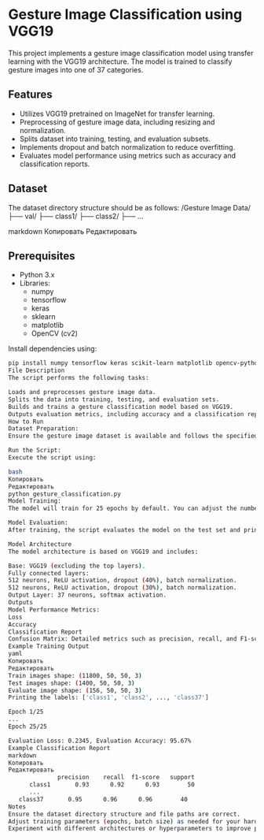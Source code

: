 # Gesture Image Classification using VGG19

This project implements a gesture image classification model using transfer learning with the VGG19 architecture. The model is trained to classify gesture images into one of 37 categories.

## Features

- Utilizes VGG19 pretrained on ImageNet for transfer learning.
- Preprocessing of gesture image data, including resizing and normalization.
- Splits dataset into training, testing, and evaluation subsets.
- Implements dropout and batch normalization to reduce overfitting.
- Evaluates model performance using metrics such as accuracy and classification reports.

## Dataset

The dataset directory structure should be as follows:
/Gesture Image Data/ ├── val/ ├── class1/ ├── class2/ ├── ...

markdown
Копировать
Редактировать

## Prerequisites

- Python 3.x
- Libraries:
  - numpy
  - tensorflow
  - keras
  - sklearn
  - matplotlib
  - OpenCV (cv2)

Install dependencies using:
```bash
pip install numpy tensorflow keras scikit-learn matplotlib opencv-python
File Description
The script performs the following tasks:

Loads and preprocesses gesture image data.
Splits the data into training, testing, and evaluation sets.
Builds and trains a gesture classification model based on VGG19.
Outputs evaluation metrics, including accuracy and a classification report.
How to Run
Dataset Preparation:
Ensure the gesture image dataset is available and follows the specified directory structure. Update the data_dir variable in the script to point to the dataset location.

Run the Script:
Execute the script using:

bash
Копировать
Редактировать
python gesture_classification.py
Model Training:
The model will train for 25 epochs by default. You can adjust the number of epochs and batch size in the model.fit section.

Model Evaluation:
After training, the script evaluates the model on the test set and prints metrics such as accuracy, loss, and a classification report.

Model Architecture
The model architecture is based on VGG19 and includes:

Base: VGG19 (excluding the top layers).
Fully connected layers:
512 neurons, ReLU activation, dropout (40%), batch normalization.
512 neurons, ReLU activation, dropout (30%), batch normalization.
Output Layer: 37 neurons, softmax activation.
Outputs
Model Performance Metrics:
Loss
Accuracy
Classification Report
Confusion Matrix: Detailed metrics such as precision, recall, and F1-score for each class.
Example Training Output
yaml
Копировать
Редактировать
Train images shape: (11800, 50, 50, 3)
Test images shape: (1400, 50, 50, 3)
Evaluate image shape: (156, 50, 50, 3)
Printing the labels: ['class1', 'class2', ..., 'class37']

Epoch 1/25
...
Epoch 25/25

Evaluation Loss: 0.2345, Evaluation Accuracy: 95.67%
Example Classification Report
markdown
Копировать
Редактировать
              precision    recall  f1-score   support
      class1       0.93      0.92      0.93        50
      ...
   class37       0.95      0.96      0.96        40
Notes
Ensure the dataset directory structure and file paths are correct.
Adjust training parameters (epochs, batch size) as needed for your hardware and dataset size.
Experiment with different architectures or hyperparameters to improve performance.

